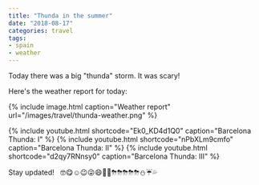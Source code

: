 ```yaml
---
title: "Thunda in the summer"
date: "2018-08-17"
categories: travel
tags:
- spain
- weather
---
```


Today there was a big "thunda" storm. It was scary!

Here's the weather report for today:

{% include image.html caption="Weather report" url="/images/travel/thunda-weather.png" %}

{% include youtube.html shortcode="Ek0_KD4d1Q0" caption="Barcelona Thunda: I" %}
{% include youtube.html shortcode="nPbXLm9cmfo" caption="Barcelona Thunda: II" %}
{% include youtube.html shortcode="d2qy7RNnsy0" caption="Barcelona Thunda: III" %}

Stay updated!   🤓😋☺️😉😜😄👋🐼⛈⛈⛈⛈⛈⛄️☔️💦

